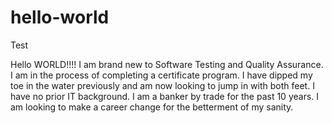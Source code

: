 hello-world
===========

Test

Hello WORLD!!!!
I am brand new to Software Testing and Quality Assurance.  I am in the process of completing a certificate program.  I have dipped my toe in the water previously and am now looking to jump in with both feet.  I have no prior IT background.  I am a banker by trade for the past 10 years.  I am looking to make a career change for the betterment of my sanity.
